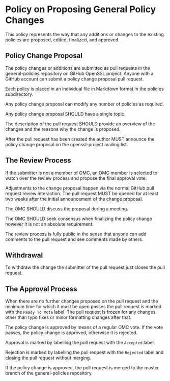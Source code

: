 Policy on Proposing General Policy Changes
==========================================

This policy represents the way that any additions or changes to the existing
policies are proposed, edited, finalized, and approved.

Policy Change Proposal
----------------------

The policy changes or additions are submitted as pull requests in the
general-policies repository on GitHub OpenSSL project. Anyone with
a GitHub account can submit a policy change proposal pull request.

Each policy is placed in an individual file in Markdown format in the
policies subdirectory.

Any policy change proposal can modify any number of policies as required.

Any policy change proposal SHOULD have a single topic.

The description of the pull request SHOULD provide an overview of the changes
and the reasons why the change is proposed.

After the pull request has been created the author MUST announce the policy
change proposal on the openssl-project mailing list.

The Review Process
---------------------

If the submitter is not a member of [OMC], an OMC member is selected to watch
over the review process and propose the final approval vote.

Adjustments to the change proposal happen via the normal GitHub pull request
review interaction. The pull request MUST be opened for at least two weeks
after the initial announcement of the change proposal.

The OMC SHOULD discuss the proposal during a meeting.

The OMC SHOULD seek consensus when finalizing the policy change however
it is not an absolute requirement.

The review process is fully public in the sense that anyone can add
comments to the pull request and see comments made by others.

Withdrawal
----------

To withdraw the change the submitter of the pull request just closes the
pull request.

The Approval Process
--------------------

When there are no further changes proposed on the pull request and the
minimum time for which it must be open passes the pull request is marked
with the `Ready To Vote` label. The pull request is frozen for any changes
other than typo fixes or minor formatting changes after that.

The policy change is approved by means of a regular OMC vote. If the vote
passes, the policy change is approved, otherwise it is rejected.

Approval is marked by labelling the pull request with the `Accepted` label.

Rejection is marked by labelling the pull request with the `Rejected` label
and closing the pull request without merging.

If the policy change is approved, the pull request is merged to the
master branch of the general-policies repository.

[OMC]: https://github.com/openssl/general-policies/blob/master/policies/glossary.md#omc
